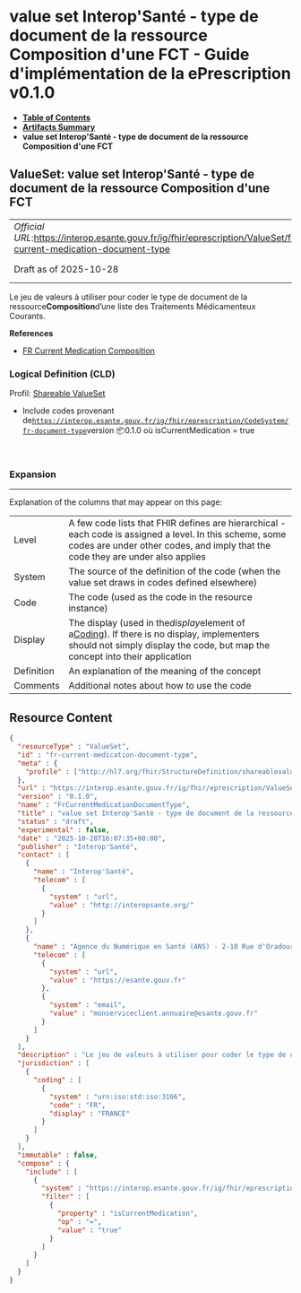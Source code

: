 # value set Interop'Santé - type de document de la ressource Composition d'une FCT - Guide d'implémentation de la ePrescription v0.1.0

* [**Table of Contents**](toc.md)
* [**Artifacts Summary**](artifacts.md)
* **value set Interop'Santé - type de document de la ressource Composition d'une FCT**

## ValueSet: value set Interop'Santé - type de document de la ressource Composition d'une FCT 

| | |
| :--- | :--- |
| *Official URL*:https://interop.esante.gouv.fr/ig/fhir/eprescription/ValueSet/fr-current-medication-document-type | *Version*:0.1.0 |
| Draft as of 2025-10-28 | *Computable Name*:FrCurrentMedicationDocumentType |

 
Le jeu de valeurs à utiliser pour coder le type de document de la ressource**Composition**d’une liste des Traitements Médicamenteux Courants. 

 **References** 

* [FR Current Medication Composition](StructureDefinition-fr-current-medication-composition.md)

### Logical Definition (CLD)

Profil: [Shareable ValueSet](http://hl7.org/fhir/R4/shareablevalueset.html)

* Include codes provenant de[`https://interop.esante.gouv.fr/ig/fhir/eprescription/CodeSystem/fr-document-type`](CodeSystem-fr-document-type.md)version 📦0.1.0 où isCurrentMedication = true

 

### Expansion

-------

 Explanation of the columns that may appear on this page: 

| | |
| :--- | :--- |
| Level | A few code lists that FHIR defines are hierarchical - each code is assigned a level. In this scheme, some codes are under other codes, and imply that the code they are under also applies |
| System | The source of the definition of the code (when the value set draws in codes defined elsewhere) |
| Code | The code (used as the code in the resource instance) |
| Display | The display (used in the*display*element of a[Coding](http://hl7.org/fhir/R4/datatypes.html#Coding)). If there is no display, implementers should not simply display the code, but map the concept into their application |
| Definition | An explanation of the meaning of the concept |
| Comments | Additional notes about how to use the code |



## Resource Content

```json
{
  "resourceType" : "ValueSet",
  "id" : "fr-current-medication-document-type",
  "meta" : {
    "profile" : ["http://hl7.org/fhir/StructureDefinition/shareablevalueset"]
  },
  "url" : "https://interop.esante.gouv.fr/ig/fhir/eprescription/ValueSet/fr-current-medication-document-type",
  "version" : "0.1.0",
  "name" : "FrCurrentMedicationDocumentType",
  "title" : "value set Interop'Santé - type de document de la ressource Composition d'une FCT",
  "status" : "draft",
  "experimental" : false,
  "date" : "2025-10-28T16:07:35+00:00",
  "publisher" : "Interop'Santé",
  "contact" : [
    {
      "name" : "Interop'Santé",
      "telecom" : [
        {
          "system" : "url",
          "value" : "http://interopsante.org/"
        }
      ]
    },
    {
      "name" : "Agence du Numérique en Santé (ANS) - 2-10 Rue d'Oradour-sur-Glane, 75015 Paris",
      "telecom" : [
        {
          "system" : "url",
          "value" : "https://esante.gouv.fr"
        },
        {
          "system" : "email",
          "value" : "monserviceclient.annuaire@esante.gouv.fr"
        }
      ]
    }
  ],
  "description" : "Le jeu de valeurs à utiliser pour coder le type de document de la ressource *Composition* d'une liste des Traitements Médicamenteux Courants.",
  "jurisdiction" : [
    {
      "coding" : [
        {
          "system" : "urn:iso:std:iso:3166",
          "code" : "FR",
          "display" : "FRANCE"
        }
      ]
    }
  ],
  "immutable" : false,
  "compose" : {
    "include" : [
      {
        "system" : "https://interop.esante.gouv.fr/ig/fhir/eprescription/CodeSystem/fr-document-type",
        "filter" : [
          {
            "property" : "isCurrentMedication",
            "op" : "=",
            "value" : "true"
          }
        ]
      }
    ]
  }
}

```
